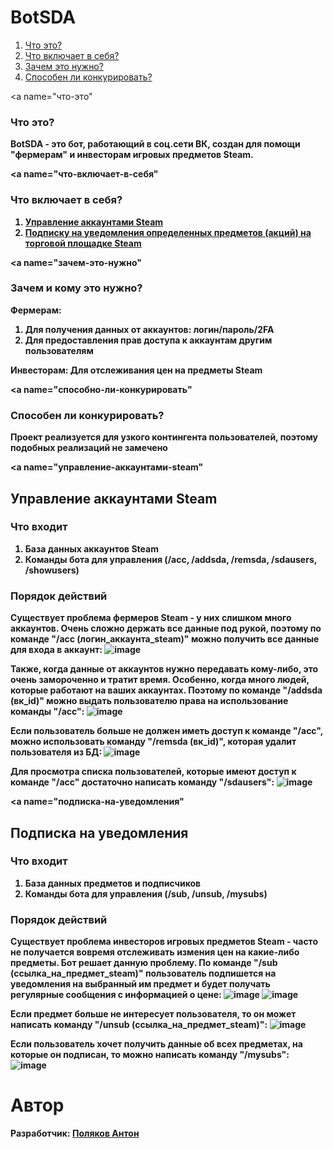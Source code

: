 # BotSDA
1. <a href="#что-это">Что это?</a>
2. <a href="#что-включает-в-себя">Что включает в себя?</a>
3. <a href="#зачем-это-нужно">Зачем это нужно?</a>
4. <a href="#способно-ли-конкурировать">Способен ли конкурировать?</a>


<a name="что-это"</a>
### Что это?
<strong>BotSDA - это бот, работающий в соц.сети ВК, создан для помощи "фермерам" и инвесторам игровых предметов Steam.


<a name="что-включает-в-себя"</a>
### Что включает в себя?
1. <a href="#управление-аккаунтами-steam">Управление аккаунтами Steam</a>
2. <a href="#">Подписку на уведомления определенных предметов (акций) на торговой площадке Steam</a>


<a name="зачем-это-нужно"</a>
### Зачем и кому это нужно?
Фермерам:
1. Для получения данных от аккаунтов: логин/пароль/2FA
2. Для предоставления прав доступа к аккаунтам другим пользователям

Инвесторам:
Для отслеживания цен на предметы Steam


<a name="способно-ли-конкурировать"</a>
### Способен ли конкурировать?
Проект реализуется для узкого контингента пользователей, поэтому подобных реализаций не замечено


<a name="управление-аккаунтами-steam"</a>
## Управление аккаунтами Steam
### Что входит
1. База данных аккаунтов Steam
2. Команды бота для управления (/acc, /addsda, /remsda, /sdausers, /showusers)

### Порядок действий
Существует проблема фермеров Steam - у них слишком много аккаунтов. Очень сложно держать все данные под рукой, поэтому по команде "/acc (логин_аккаунта_steam)" можно получить все данные для входа в аккаунт:
![image](https://user-images.githubusercontent.com/60050512/108760231-74176d00-755e-11eb-84fb-4b7f90f6bcf1.png)

Также, когда данные от аккаунтов нужно передавать кому-либо, это очень замороченно и тратит время. Особенно, когда много людей, которые работают на ваших аккаунтах.
Поэтому по команде "/addsda (вк_id)" можно выдать пользователю права на использование команды "/acc":
![image](https://user-images.githubusercontent.com/60050512/108760995-67dfdf80-755f-11eb-885d-be9136109959.png)

Если пользователь больше не должен иметь доступ к команде "/acc", можно использовать команду "/remsda (вк_id)", которая удалит пользователя из БД:
![image](https://user-images.githubusercontent.com/60050512/108761373-d3c24800-755f-11eb-93f2-99972f86107e.png)

Для просмотра списка пользователей, которые имеют доступ к команде "/acc" достаточно написать команду "/sdausers":
![image](https://user-images.githubusercontent.com/60050512/108761742-43d0ce00-7560-11eb-8d84-f98e76942a33.png)


<a name="подписка-на-уведомления"</a>
## Подписка на уведомления
### Что входит
1. База данных предметов и подписчиков
2. Команды бота для управления (/sub, /unsub, /mysubs)

### Порядок действий
Существует проблема инвесторов игровых предметов Steam - часто не получается вовремя отслеживать измения цен на какие-либо предметы. Бот решает данную проблему.
По команде "/sub (ссылка_на_предмет_steam)" пользователь подпишется на уведомления на выбранный им предмет и будет получать регулярные сообщения с информацией о цене:
![image](https://user-images.githubusercontent.com/60050512/108762757-8cd55200-7561-11eb-937a-7d3fc10e7f4a.png)
![image](https://user-images.githubusercontent.com/60050512/108762456-29e3bb00-7561-11eb-9a95-b6b3e3688b10.png)

Если предмет больше не интересует пользователя, то он может написать команду "/unsub (ссылка_на_предмет_steam)":
![image](https://user-images.githubusercontent.com/60050512/108763048-eb9acb80-7561-11eb-9213-7b2124f0936f.png)

Если пользователь хочет получить данные об всех предметах, на которые он подписан, то можно написать команду "/mysubs":
![image](https://user-images.githubusercontent.com/60050512/108763305-47655480-7562-11eb-8612-a3cb3931701f.png)



# Автор
Разработчик: <a href="https://github.com/Iveen1">Поляков Антон</a>
